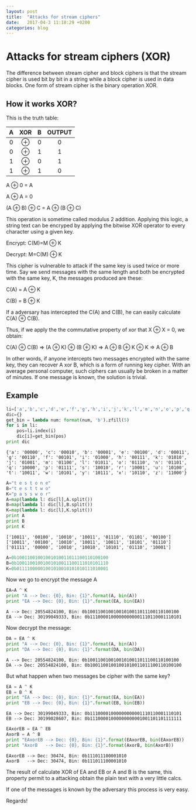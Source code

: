 ```yaml
---
layout: post
title:  "Attacks for stream ciphers"
date:   2017-04-3 11:18:29 +0200
categories: blog
---
```

# Attacks for stream ciphers (XOR)

The difference between stream cipher and block ciphers is that the stream cipher is used bit by bit in a string while a block cipher is used in data blocks. One form of stream cipher is the binary operation XOR.
## How it works XOR?
This is the truth table:

| A | XOR | B | OUTPUT |
|:---:|:-----:|:---:|:--------:|
| 0 |  ⊕  | 0 | 0      |
| 0 |  ⊕  | 1 | 1      |
| 1 |  ⊕  | 0 | 1      |
| 1 |  ⊕  | 1 | 0      |

A ⊕ 0 = A

A ⊕ A = 0

(A ⊕ B) ⊕ C = A ⊕ (B ⊕ C)

This operation is sometime called modulus 2 addition. Applying this logic, a string text can be encryped by applying the bitwise XOR operator to every character using a given key.

Encrypt: C(M)=M ⊕ K

 Decrypt: M=C(M) ⊕ K

This cipher is vulnerable to attack if the same key is used twice or more time.
Say we send messages with the same length and both be encrypted with the same key, K, the messages produced are these:

C(A) = A ⊕ K

C(B) = B ⊕ K

If a adversary has intercepted the C(A) and C(B), he can easily calculate C(A) ⊕ C(B).

Thus, if we apply the the commutative property of xor that X ⊕ X = 0, we obtain:

C(A) ⊕ C(B) => (A ⊕ K) ⊕ (B ⊕ K) => A ⊕ B ⊕ K ⊕ K => A ⊕ B

In other words, if anyone intercepts two messages encrypted with the same key, they can recover A xor B, which is a form of running key cipher.
With an average personal computer, such ciphers can usually be broken in a matter of minutes. If one message is known, the solution is trivial.
## Example



```python
li=['a','b','c','d','e','f','g','h','i','j','k','l','m','n','o','p','q','r','s','t','u','w','x','y','z']
dic={}
get_bin = lambda num: format(num, 'b').zfill(5)
for i in li:
    pos=li.index(i)
    dic[i]=get_bin(pos)
print dic
```

    {'a': '00000', 'c': '00010', 'b': '00001', 'e': '00100', 'd': '00011', 'g': '00110', 'f': '00101', 'i': '01000', 'h': '00111', 'k': '01010', 'j': '01001', 'm': '01100', 'l': '01011', 'o': '01110', 'n': '01101', 'q': '10000', 'p': '01111', 's': '10010', 'r': '10001', 'u': '10100', 't': '10011', 'w': '10101', 'y': '10111', 'x': '10110', 'z': '11000'}



```python
A="t e s t o n e"
B="t e s t t w o"
K="p a s s w o r"
A=map(lambda l: dic[l],A.split())
B=map(lambda l: dic[l],B.split())
K=map(lambda l: dic[l],K.split())
print A
print B
print K
```

    ['10011', '00100', '10010', '10011', '01110', '01101', '00100']
    ['10011', '00100', '10010', '10011', '10011', '10101', '01110']
    ['01111', '00000', '10010', '10010', '10101', '01110', '10001']



```python
A=0b10011001001001010011011100110100100
B=0b10011001001001010011100111010101110
K=0b01111000001001010010101010111010001
```

Now we go to encrypt the message A


```python
EA=A ^ K
print "A --> Dec: {0}, Bin: {1}".format(A, bin(A))
print "EA --> Dec: {0}, Bin: {1}".format(EA, bin(EA))
```

    A --> Dec: 20554824100, Bin: 0b10011001001001010011011100110100100
    EA --> Dec: 30199049333, Bin: 0b11100001000000000001110110001110101


Now decrypt the message:


```python
DA = EA ^ K
print "A --> Dec: {0}, Bin: {1}".format(A, bin(A))
print "DA --> Dec: {0}, Bin: {1}".format(DA, bin(DA))
```

    A --> Dec: 20554824100, Bin: 0b10011001001001010011011100110100100
    DA --> Dec: 20554824100, Bin: 0b10011001001001010011011100110100100


But what happen when two messages be cipher with the same key?


```python
EA = A ^ K
EB = B ^ K
print "EA --> Dec: {0}, Bin: {1}".format(EA, bin(EA))
print "EB --> Dec: {0}, Bin: {1}".format(EB, bin(EB))
```

    EA --> Dec: 30199049333, Bin: 0b11100001000000000001110110001110101
    EB --> Dec: 30199028607, Bin: 0b11100001000000000001001101101111111



```python
EAxorEB = EA ^ EB
AxorB = A ^ B
print "EAxorEB --> Dec: {0}, Bin: {1}".format(EAxorEB, bin(EAxorEB))
print "AxorB   --> Dec: {0}, Bin: {1}".format(AxorB, bin(AxorB))
```

    EAxorEB --> Dec: 30474, Bin: 0b111011100001010
    AxorB   --> Dec: 30474, Bin: 0b111011100001010

The result of calculate XOR of EA and EB or A and B is the same, this property permit to a attacking obtain the plain text with a very little calcs.

If one of the messages is known by the adversary this process is very easy.

Regards!

